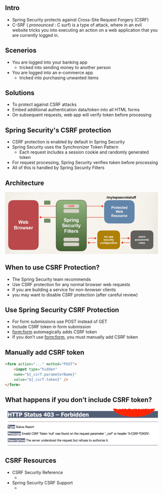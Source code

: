 ## Intro
- Spring Security protects against Cross-Site Request Forgery (CSRF)
- C-SRF ( *pronounced* : C surf) is a type of attack, where in  an evil website
tricks you into executing an action on a web application that you are currently logged in.

## Scenerios
-  You are logged into your banking app
    - tricked into sending money to another person
- You are logged into an e-commerce app
    - tricked into purchasing unwanted items


## Solutions 
- To protect against CSRF attacks
- Embed additional authentication data/token into all HTML forms
- On subsequent requests, web app will verify token before processing

## Spring Security's CSRF protection 
- CSRF protection is enabled by default in Spring Security
- Spring Security uses the Synchronizer Token Pattern
    - Each request includes a session cookie and randomly generated token
- For request processing, Spring Security verifies token before processing
- All of this is handled by Spring Security Filters

## Architecture 
![](./images/c_srf.jpg)


## When to use CSRF Protection?
- The Spring Security team recommends
- Use CSRF protection for any normal browser web requests
- If you are building a service for non-browser clients
- you may want to disable CSRF protection (after careful review)

## Use Spring Security CSRF Protection
- For form submissions use POST instead of GET
- Include CSRF token in form submission
- <form:form> automagically adds CSRF token
- If you don’t use <form:form>, you must manually add CSRF token

## Manually add CSRF token
```html
<form action="..." method="POST">
    <input type="hidden"
    name="${_csrf.parameterName}"
    value="${_csrf.token}" />
</form>
```

## What happens if you don’t include CSRF token?
![](./images/resource_forbidden.jpg)

## CSRF Resources
- CSRF Security Reference
    - [](https://www.owasp.org/index.php/Cross-Site_Request_Forgery_)
- Spring Security CSRF Support
    - [](https://docs.spring.io/spring-security/site/docs/current/reference/htmlsingle/#csrf)